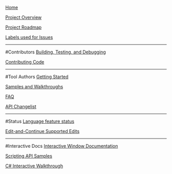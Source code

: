 [Home](https://github.com/dotnet/roslyn/wiki)

[Project Overview](https://github.com/dotnet/roslyn/wiki/Roslyn-Overview)

[Project Roadmap](https://github.com/dotnet/roslyn/wiki/Roadmap)

[Labels used for Issues](https://github.com/dotnet/roslyn/wiki/Labels-used-for-issues)

***
#Contributors
[Building, Testing, and Debugging](https://github.com/dotnet/roslyn/wiki/Building-Testing-and-Debugging)

[Contributing Code](https://github.com/dotnet/roslyn/wiki/Contributing-Code)

***
#Tool Authors
[Getting Started](https://github.com/dotnet/roslyn/wiki/Getting-Started-on-Visual-Studio-2015)

[Samples and Walkthroughs](https://github.com/dotnet/roslyn/wiki/Samples-and-Walkthroughs)

[FAQ](https://github.com/dotnet/roslyn/wiki/FAQ)

[API Changelist](https://github.com/dotnet/roslyn/wiki/API-Changes)

***
#Status
[Language feature status](https://github.com/dotnet/roslyn/wiki/Languages-features-in-C%23-6-and-VB-14)

[Edit-and-Continue Supported Edits](https://github.com/dotnet/roslyn/wiki/EnC-Supported-Edits)

***
#Interactive Docs
[Interactive Window Documentation](https://github.com/dotnet/roslyn/wiki/Interactive-Window)

[Scripting API Samples](https://github.com/dotnet/roslyn/wiki/Scripting-API-Samples)

[C# Interactive Walkthrough](https://github.com/dotnet/roslyn/wiki/C%23-Interactive-Walkthrough)